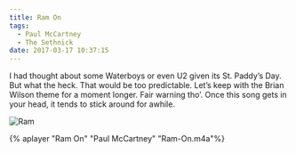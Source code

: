```yaml
---
title: Ram On
tags:
  - Paul McCartney
  - The Sethnick
date: 2017-03-17 10:37:15
---
```

I had thought about some Waterboys or even U2 given its St. Paddy’s Day. But what the heck. That would be too predictable. Let’s keep with the Brian Wilson theme for a moment longer. Fair warning tho’. Once this song gets in your head, it tends to stick around for awhile.

![Ram](Ram.jpg)

{% aplayer "Ram On" "Paul McCartney" "Ram-On.m4a"%}
